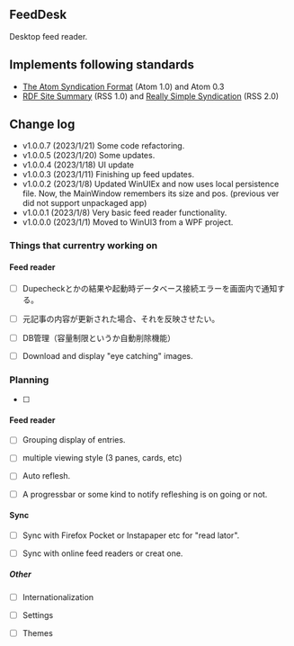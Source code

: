 ﻿## FeedDesk

Desktop feed reader.

## Implements following standards  

* [The Atom Syndication Format](https://tools.ietf.org/html/rfc4287) (Atom 1.0) and Atom 0.3
* [RDF Site Summary](https://www.w3.org/2001/09/rdfprimer/rss.html) (RSS 1.0) and [Really Simple Syndication](https://validator.w3.org/feed/docs/rss2.html) (RSS 2.0)


## Change log

* v1.0.0.7 (2023/1/21)
 Some code refactoring.
* v1.0.0.5 (2023/1/20)
 Some updates.
* v1.0.0.4 (2023/1/18)
 UI update
* v1.0.0.3 (2023/1/11)
 Finishing up feed updates.
* v1.0.0.2 (2023/1/8) 
 Updated WinUIEx and now uses local persistence file. Now, the MainWindow remembers its size and pos. (previous ver did not support unpackaged app)
* v1.0.0.1 (2023/1/8) 
 Very basic feed reader functionality. 
* v1.0.0.0 (2023/1/1) 
 Moved to WinUI3 from a WPF project. 

### Things that currentry working on

#### Feed reader

- [ ] Dupecheckとかの結果や起動時データベース接続エラーを画面内で通知する。
- [ ] 元記事の内容が更新された場合、それを反映させたい。
- [ ] DB管理（容量制限というか自動削除機能）
- [ ] Download and display "eye catching" images. 


### Planning
- [ ] 


#### Feed reader
- [ ] Grouping display of entries. 
- [ ] multiple viewing style (3 panes, cards, etc)
- [ ] Auto reflesh.
- [ ] A progressbar or some kind to notify refleshing is on going or not.


#### Sync 
- [ ] Sync with Firefox Pocket or Instapaper etc for "read lator".
- [ ] Sync with online feed readers or creat one.


##### Other
- [ ] Internationalization
- [ ] Settings
- [ ] Themes



